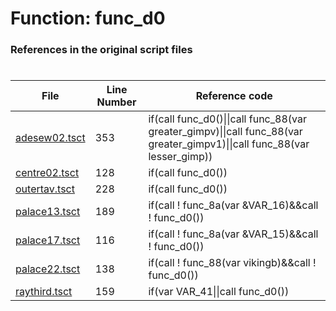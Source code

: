 # Function: func_d0
### References in the original script files

#

| File | Line Number | Reference code |
| --- | --- | --- |
| [adesew02.tsct](../../../out/adesew02.tsct#L353) | 353 | if(call func_d0()\|\|call func_88(var greater_gimpv)\|\|call func_88(var greater_gimpv1)\|\|call func_88(var lesser_gimp)) |
| [centre02.tsct](../../../out/centre02.tsct#L128) | 128 | if(call func_d0()) |
| [outertav.tsct](../../../out/outertav.tsct#L228) | 228 | if(call func_d0()) |
| [palace13.tsct](../../../out/palace13.tsct#L189) | 189 | if(call ! func_8a(var &VAR_16)&&call ! func_d0()) |
| [palace17.tsct](../../../out/palace17.tsct#L116) | 116 | if(call ! func_8a(var &VAR_15)&&call ! func_d0()) |
| [palace22.tsct](../../../out/palace22.tsct#L138) | 138 | if(call ! func_88(var vikingb)&&call ! func_d0()) |
| [raythird.tsct](../../../out/raythird.tsct#L159) | 159 | if(var VAR_41\|\|call func_d0()) |
